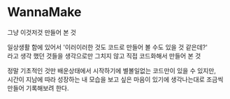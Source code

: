 # WannaMake
그냥 이것저것 만들어 본 것

일상생활 함에 있어서 '이러이러한 것도 코드로 만들어 볼 수도 있을 것 같은데?'<br>
라고 생각 했던 것들을 생각으로만 그치지 않고 직접 코드화해서 만들어 본 것

정말 기초적인 것만 배운상태에서 시작하기에 별볼일없는 코드만이 있을 수 있지만,<br>
시간이 지남에 따라 성장하는 내 모습을 보고 싶은 마음이 있기에 생각나는대로 조금씩 만들어 기록해보려 한다.
